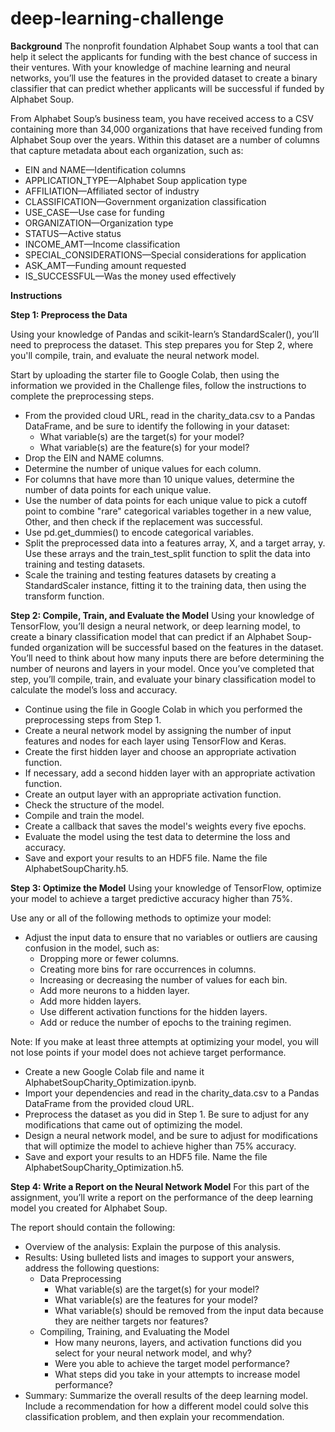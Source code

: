 # deep-learning-challenge

**Background**
The nonprofit foundation Alphabet Soup wants a tool that can help it select the applicants for funding with the best chance of success in their ventures. With your knowledge of machine learning and neural networks, you’ll use the features in the provided dataset to create a binary classifier that can predict whether applicants will be successful if funded by Alphabet Soup.

From Alphabet Soup’s business team, you have received access to a CSV containing more than 34,000 organizations that have received funding from Alphabet Soup over the years. Within this dataset are a number of columns that capture metadata about each organization, such as:

* EIN and NAME—Identification columns
* APPLICATION_TYPE—Alphabet Soup application type
* AFFILIATION—Affiliated sector of industry
* CLASSIFICATION—Government organization classification
* USE_CASE—Use case for funding
* ORGANIZATION—Organization type
* STATUS—Active status
* INCOME_AMT—Income classification
* SPECIAL_CONSIDERATIONS—Special considerations for application
* ASK_AMT—Funding amount requested
* IS_SUCCESSFUL—Was the money used effectively

**Instructions**

**Step 1: Preprocess the Data** 

Using your knowledge of Pandas and scikit-learn’s StandardScaler(), you’ll need to preprocess the dataset. This step prepares you for Step 2, where you'll compile, train, and evaluate the neural network model.

Start by uploading the starter file to Google Colab, then using the information we provided in the Challenge files, follow the instructions to complete the preprocessing steps.

* From the provided cloud URL, read in the charity_data.csv to a Pandas DataFrame, and be sure to identify the following in your dataset:
    * What variable(s) are the target(s) for your model?
    * What variable(s) are the feature(s) for your model?
* Drop the EIN and NAME columns.
* Determine the number of unique values for each column.
* For columns that have more than 10 unique values, determine the number of data points for each unique value.
* Use the number of data points for each unique value to pick a cutoff point to combine "rare" categorical variables together in a new value, Other, and then check if the replacement was successful.
* Use pd.get_dummies() to encode categorical variables.
* Split the preprocessed data into a features array, X, and a target array, y. Use these arrays and the train_test_split function to split the data into training and testing datasets.
* Scale the training and testing features datasets by creating a StandardScaler instance, fitting it to the training data, then using the transform function.

**Step 2: Compile, Train, and Evaluate the Model** 
Using your knowledge of TensorFlow, you’ll design a neural network, or deep learning model, to create a binary classification model that can predict if an Alphabet Soup-funded organization will be successful based on the features in the dataset. You’ll need to think about how many inputs there are before determining the number of neurons and layers in your model. Once you’ve completed that step, you’ll compile, train, and evaluate your binary classification model to calculate the model’s loss and accuracy.

* Continue using the file in Google Colab in which you performed the preprocessing steps from Step 1.
* Create a neural network model by assigning the number of input features and nodes for each layer using TensorFlow and Keras.
* Create the first hidden layer and choose an appropriate activation function.
* If necessary, add a second hidden layer with an appropriate activation function.
* Create an output layer with an appropriate activation function.
* Check the structure of the model.
* Compile and train the model.
* Create a callback that saves the model's weights every five epochs.
* Evaluate the model using the test data to determine the loss and accuracy.
* Save and export your results to an HDF5 file. Name the file AlphabetSoupCharity.h5.

**Step 3: Optimize the Model**
Using your knowledge of TensorFlow, optimize your model to achieve a target predictive accuracy higher than 75%.

Use any or all of the following methods to optimize your model:

* Adjust the input data to ensure that no variables or outliers are causing confusion in the model, such as:
    * Dropping more or fewer columns.
    * Creating more bins for rare occurrences in columns.
    * Increasing or decreasing the number of values for each bin.
    * Add more neurons to a hidden layer.
    * Add more hidden layers.
    * Use different activation functions for the hidden layers.
    * Add or reduce the number of epochs to the training regimen.

Note: If you make at least three attempts at optimizing your model, you will not lose points if your model does not achieve target performance.

* Create a new Google Colab file and name it AlphabetSoupCharity_Optimization.ipynb.
* Import your dependencies and read in the charity_data.csv to a Pandas DataFrame from the provided cloud URL.
* Preprocess the dataset as you did in Step 1. Be sure to adjust for any modifications that came out of optimizing the model.
* Design a neural network model, and be sure to adjust for modifications that will optimize the model to achieve higher than 75% accuracy.
* Save and export your results to an HDF5 file. Name the file AlphabetSoupCharity_Optimization.h5.

**Step 4: Write a Report on the Neural Network Model**
For this part of the assignment, you’ll write a report on the performance of the deep learning model you created for Alphabet Soup.

The report should contain the following:

* Overview of the analysis: Explain the purpose of this analysis.
* Results: Using bulleted lists and images to support your answers, address the following questions:
    * Data Preprocessing
        *  What variable(s) are the target(s) for your model?
        * What variable(s) are the features for your model?
        * What variable(s) should be removed from the input data because they are neither targets nor features?
    * Compiling, Training, and Evaluating the Model
        * How many neurons, layers, and activation functions did you select for your neural network model, and why?
        * Were you able to achieve the target model performance?
        * What steps did you take in your attempts to increase model performance?
* Summary: Summarize the overall results of the deep learning model. Include a recommendation for how a different model could solve this classification problem, and then explain your recommendation.